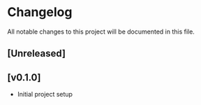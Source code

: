 # Changelog

All notable changes to this project will be documented in this file.

## [Unreleased]

## [v0.1.0]

- Initial project setup
